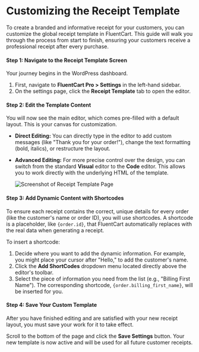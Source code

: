 # Customizing the Receipt Template

To create a branded and informative receipt for your customers, you can customize the global receipt template in FluentCart. This guide will walk you through the process from start to finish, ensuring your customers receive a professional receipt after every purchase.

#### Step 1: Navigate to the Receipt Template Screen

Your journey begins in the WordPress dashboard.

1.  First, navigate to **FluentCart Pro > Settings** in the left-hand sidebar.
2.  On the settings page, click the **Receipt Template** tab to open the editor.

#### Step 2: Edit the Template Content

You will now see the main editor, which comes pre-filled with a default layout. This is your canvas for customization.

* **Direct Editing:** You can directly type in the editor to add custom messages (like "Thank you for your order!"), change the text formatting (bold, italics), or restructure the layout.
* **Advanced Editing:** For more precise control over the design, you can switch from the standard **Visual** editor to the **Code** editor. This allows you to work directly with the underlying HTML of the template.

  ![Screenshot of Receipt Template Page](/images/settings-configuration/Invoice/receipt-template.webp)

#### Step 3: Add Dynamic Content with Shortcodes

To ensure each receipt contains the correct, unique details for every order (like the customer's name or order ID), you will use shortcodes. A shortcode is a placeholder, like `{order.id}`, that FluentCart automatically replaces with the real data when generating a receipt.

To insert a shortcode:

1.  Decide where you want to add the dynamic information. For example, you might place your cursor after "Hello," to add the customer's name.
2.  Click the **Add ShortCodes** dropdown menu located directly above the editor's toolbar.
3.  Select the piece of information you need from the list (e.g., "Billing First Name"). The corresponding shortcode, `{order.billing_first_name}`, will be inserted for you.

#### Step 4: Save Your Custom Template

After you have finished editing and are satisfied with your new receipt layout, you must save your work for it to take effect.

Scroll to the bottom of the page and click the **Save Settings** button. Your new template is now active and will be used for all future customer receipts.